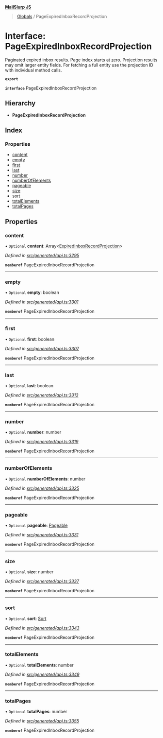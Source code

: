 **[MailSlurp JS](../README.md)**

> [Globals](../README.md) / PageExpiredInboxRecordProjection

# Interface: PageExpiredInboxRecordProjection

Paginated expired inbox results. Page index starts at zero. Projection results may omit larger entity fields. For fetching a full entity use the projection ID with individual method calls.

**`export`** 

**`interface`** PageExpiredInboxRecordProjection

## Hierarchy

* **PageExpiredInboxRecordProjection**

## Index

### Properties

* [content](pageexpiredinboxrecordprojection.md#content)
* [empty](pageexpiredinboxrecordprojection.md#empty)
* [first](pageexpiredinboxrecordprojection.md#first)
* [last](pageexpiredinboxrecordprojection.md#last)
* [number](pageexpiredinboxrecordprojection.md#number)
* [numberOfElements](pageexpiredinboxrecordprojection.md#numberofelements)
* [pageable](pageexpiredinboxrecordprojection.md#pageable)
* [size](pageexpiredinboxrecordprojection.md#size)
* [sort](pageexpiredinboxrecordprojection.md#sort)
* [totalElements](pageexpiredinboxrecordprojection.md#totalelements)
* [totalPages](pageexpiredinboxrecordprojection.md#totalpages)

## Properties

### content

• `Optional` **content**: Array\<[ExpiredInboxRecordProjection](expiredinboxrecordprojection.md)>

*Defined in [src/generated/api.ts:3295](https://github.com/mailslurp/mailslurp-client/blob/e4d4355/src/generated/api.ts#L3295)*

**`memberof`** PageExpiredInboxRecordProjection

___

### empty

• `Optional` **empty**: boolean

*Defined in [src/generated/api.ts:3301](https://github.com/mailslurp/mailslurp-client/blob/e4d4355/src/generated/api.ts#L3301)*

**`memberof`** PageExpiredInboxRecordProjection

___

### first

• `Optional` **first**: boolean

*Defined in [src/generated/api.ts:3307](https://github.com/mailslurp/mailslurp-client/blob/e4d4355/src/generated/api.ts#L3307)*

**`memberof`** PageExpiredInboxRecordProjection

___

### last

• `Optional` **last**: boolean

*Defined in [src/generated/api.ts:3313](https://github.com/mailslurp/mailslurp-client/blob/e4d4355/src/generated/api.ts#L3313)*

**`memberof`** PageExpiredInboxRecordProjection

___

### number

• `Optional` **number**: number

*Defined in [src/generated/api.ts:3319](https://github.com/mailslurp/mailslurp-client/blob/e4d4355/src/generated/api.ts#L3319)*

**`memberof`** PageExpiredInboxRecordProjection

___

### numberOfElements

• `Optional` **numberOfElements**: number

*Defined in [src/generated/api.ts:3325](https://github.com/mailslurp/mailslurp-client/blob/e4d4355/src/generated/api.ts#L3325)*

**`memberof`** PageExpiredInboxRecordProjection

___

### pageable

• `Optional` **pageable**: [Pageable](pageable.md)

*Defined in [src/generated/api.ts:3331](https://github.com/mailslurp/mailslurp-client/blob/e4d4355/src/generated/api.ts#L3331)*

**`memberof`** PageExpiredInboxRecordProjection

___

### size

• `Optional` **size**: number

*Defined in [src/generated/api.ts:3337](https://github.com/mailslurp/mailslurp-client/blob/e4d4355/src/generated/api.ts#L3337)*

**`memberof`** PageExpiredInboxRecordProjection

___

### sort

• `Optional` **sort**: [Sort](sort.md)

*Defined in [src/generated/api.ts:3343](https://github.com/mailslurp/mailslurp-client/blob/e4d4355/src/generated/api.ts#L3343)*

**`memberof`** PageExpiredInboxRecordProjection

___

### totalElements

• `Optional` **totalElements**: number

*Defined in [src/generated/api.ts:3349](https://github.com/mailslurp/mailslurp-client/blob/e4d4355/src/generated/api.ts#L3349)*

**`memberof`** PageExpiredInboxRecordProjection

___

### totalPages

• `Optional` **totalPages**: number

*Defined in [src/generated/api.ts:3355](https://github.com/mailslurp/mailslurp-client/blob/e4d4355/src/generated/api.ts#L3355)*

**`memberof`** PageExpiredInboxRecordProjection
